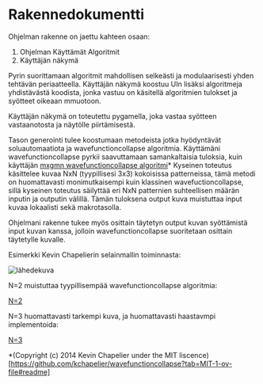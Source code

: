# Rakennedokumentti

Ohjelman rakenne on jaettu kahteen osaan:
1. Ohjelman Käyttämät Algoritmit
2. Käyttäjän näkymä

Pyrin suorittamaan algoritmit mahdollisen selkeästi ja modulaarisesti yhden tehtävän periaatteella.
Käyttäjän näkymä koostuu UIn lisäksi algoritmeja yhdistävästä koodista, 
jonka vastuu on käsitellä algoritmien tulokset ja syötteet oikeaan mmuotoon.

Käyttäjän näkymä on toteutettu pygamella, joka vastaa syötteen vastaanotosta ja näytölle piirtämisestä.

Tason generointi tulee koostumaan metodeista jotka hyödyntävät soluautomaatiota ja wavefunctioncollapse algoritmia.
Käyttämäni wavefunctioncollapse pyrkii saavuttamaan samankaltaisia tuloksia, kuin käyttäjän [mxgmn wavefunctioncollapse algoritmi](https://github.com/mxgmn/WaveFunctionCollapse)*
Kyseinen toteutus käsittelee kuvaa NxN (tyypillisesi 3x3) kokoisissa patterneissa, tämä metodi on huomattavasti monimutkaisempi kuin klassinen wavefuctioncollapse, 
sillä kyseinen toteutus säilyttää eri NxN patternien suhteellisen määrän inputin ja outputin välillä.
Tämän tuloksena output kuva muistuttaa input kuvaa lokaalisti sekä makrotasolla.

Ohjelmani rakenne tukee myös osittain täytetyn output kuvan syöttämistä input kuvan kanssa, jolloin wavefunctioncollapse suoritetaan osittain täytetylle kuvalle.

Esimerkki Kevin Chapelierin selainmallin toiminnasta:

![lähedekuva](https://github.com/GlobalYam/HarkkaGenerointi\dokumentaatio\dokumentaatiokuvat\bricks_original.png)

N=2 muistuttaa tyypillisempää wavefunctioncollapse algoritmia:

[N=2](dokumentaatio\dokumentaatiokuvat\bricks_2x2.png)


N=3 huomattavasti tarkempi kuva, ja huomattavasti haastavmpi implementoida:

[N=3](dokumentaatio\dokumentaatiokuvat\bricks_3x3.png) 

*(Copyright (c) 2014 Kevin Chapelier under the MIT liscence)[https://github.com/kchapelier/wavefunctioncollapse?tab=MIT-1-ov-file#readme]